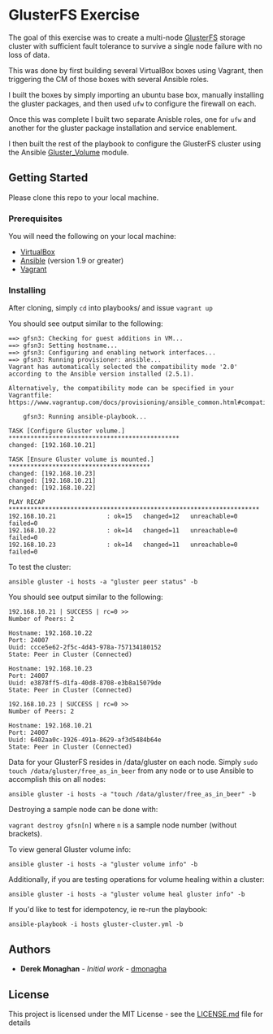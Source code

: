 # GlusterFS Exercise

The goal of this exercise was to create a multi-node [GlusterFS](https://docs.gluster.org/en/latest/) storage cluster with sufficient fault tolerance to survive a single node failure with no loss of data.

This was done by first building several VirtualBox boxes using Vagrant, then triggering the CM of those boxes with several Ansible roles. 

I built the boxes by simply importing an ubuntu base box, manually installing the gluster packages, and then used `ufw` to configure the firewall on each. 

Once this was complete I built two separate Anisble roles, one for `ufw` and another for the gluster package installation and service enablement.

I then built the rest of the playbook to configure the GlusterFS cluster using the Ansible [Gluster_Volume](http://docs.ansible.com/ansible/latest/modules/gluster_volume_module.html) module.

## Getting Started

Please clone this repo to your local machine.

### Prerequisites

You will need the following on your local machine:
* [VirtualBox](https://www.virtualbox.org)
* [Ansible](https://www.ansible.com) (version 1.9 or greater)
* [Vagrant](https://vagrantup.com)


### Installing

After cloning, simply `cd` into playbooks/ and issue `vagrant up` 

You should see output similar to the following:

```
==> gfsn3: Checking for guest additions in VM...
==> gfsn3: Setting hostname...
==> gfsn3: Configuring and enabling network interfaces...
==> gfsn3: Running provisioner: ansible...
Vagrant has automatically selected the compatibility mode '2.0'
according to the Ansible version installed (2.5.1).

Alternatively, the compatibility mode can be specified in your Vagrantfile:
https://www.vagrantup.com/docs/provisioning/ansible_common.html#compatibility_mode

    gfsn3: Running ansible-playbook...

TASK [Configure Gluster volume.] ***********************************************
changed: [192.168.10.21]

TASK [Ensure Gluster volume is mounted.] ***************************************
changed: [192.168.10.23]
changed: [192.168.10.21]
changed: [192.168.10.22]

PLAY RECAP *********************************************************************
192.168.10.21              : ok=15   changed=12   unreachable=0    failed=0
192.168.10.22              : ok=14   changed=11   unreachable=0    failed=0
192.168.10.23              : ok=14   changed=11   unreachable=0    failed=0
```
To test the cluster:

`ansible gluster -i hosts -a "gluster peer status" -b`

You should see output similar to the following:

```
192.168.10.21 | SUCCESS | rc=0 >>
Number of Peers: 2

Hostname: 192.168.10.22
Port: 24007
Uuid: ccce5e62-2f5c-4d43-978a-757134180152
State: Peer in Cluster (Connected)

Hostname: 192.168.10.23
Port: 24007
Uuid: e3878ff5-d1fa-40d8-8708-e3b8a15079de
State: Peer in Cluster (Connected)

192.168.10.23 | SUCCESS | rc=0 >>
Number of Peers: 2

Hostname: 192.168.10.21
Port: 24007
Uuid: 6402aa0c-1926-491a-8629-af3d5484b64e
State: Peer in Cluster (Connected)
```

Data for your GlusterFS resides in /data/gluster on each node. 
Simply
 `sudo touch /data/gluster/free_as_in_beer` from any node or to use Ansible to accomplish this on all nodes:

 `ansible gluster -i hosts -a "touch /data/gluster/free_as_in_beer" -b`

 Destroying a sample node can be done with:

`vagrant destroy gfsn[n]` where `n` is a sample node number (without brackets).

To view general Gluster volume info:

`ansible gluster -i hosts -a "gluster volume info" -b`

Additionally, if you are testing operations for volume healing within a cluster:

`ansible gluster -i hosts -a "gluster volume heal gluster info" -b`

If you'd like to test for idempotency, ie re-run the playbook:

`ansible-playbook -i hosts gluster-cluster.yml -b`

## Authors

* **Derek Monaghan** - *Initial work* - [dmonagha](https://github.com/dmonagha)

## License

This project is licensed under the MIT License - see the [LICENSE.md](LICENSE.md) file for details
